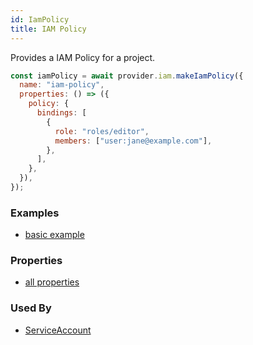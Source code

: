 ```yaml
---
id: IamPolicy
title: IAM Policy
---
```


Provides a IAM Policy for a project.

```js
const iamPolicy = await provider.iam.makeIamPolicy({
  name: "iam-policy",
  properties: () => ({
    policy: {
      bindings: [
        {
          role: "roles/editor",
          members: ["user:jane@example.com"],
        },
      ],
    },
  }),
});
```

### Examples

- [basic example](https://github.com/grucloud/grucloud/blob/main/examples/google/iam/iac.js#L7)

### Properties

- [all properties](https://cloud.google.com/compute/docs/reference/rest/v1/addresses/insert#request-body)

### Used By

- [ServiceAccount](../IAM/ServiceAccount)
